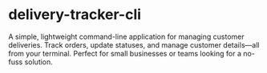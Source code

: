 # delivery-tracker-cli
A simple, lightweight command-line application for managing customer deliveries. Track orders, update statuses, and manage customer details—all from your terminal. Perfect for small businesses or teams looking for a no-fuss solution.
